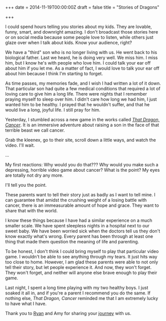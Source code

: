 +++
date = 2014-11-19T00:00:00Z
draft = false
title = "Stories of Dragons"

+++

I could spend hours telling you stories about my kids. They are lovable, funny, smart, and downright amazing. I don't broadcast those stories here or on social media because some people love to listen, while others just glaze over when I talk about kids. Know your audience, right?

We have a "third" son who is no longer living with us. He went back to his biological father. Last we heard, he is doing very well. We miss him. I miss him, but I know he's with people who love him. I could talk your ear off about him if you let me. As a matter of fact, I would love to talk your ear off about him because I think I'm starting to forget.

As time passes, my memories fade, and I wish I had written a lot of it down. That particular son had quite a few medical conditions that required a lot of loving care to give him a long life. There were nights that I remember praying myself to sleep over him. I didn't care how long we had him, I just wanted him to be healthy. I prayed that he wouldn't suffer, and that he would live a long, joyful life. I still pray for him.

Yesterday, I stumbled across a new game in the works called *[That Dragon, Cancer](http://thatdragoncancer.com/)*. It is an immersive adventure about raising a son in the face of that terrible beast we call cancer.

Grab the kleenex, go to their site, scroll down a little ways, and watch the video. I'll wait.

...

My first reactions: Why would you do that??? Why would you make such a depressing, horrible video game about cancer? What is the point? My eyes are totally not dry any more.

I'll tell you the point.

These parents want to tell their story just as badly as I want to tell mine. I can guarantee that amidst the crushing weight of a losing battle with cancer, there is an immeasurable amount of hope and grace. They want to share that with the world.

I know these things because I have had a similar experience on a much smaller scale. We have spent sleepless nights in a hospital next to our sweet baby. We have been worried sick when the doctors tell us they don't know exactly what's wrong. Every parent has been through at least one thing that made them question the meaning of life and parenting.

To be honest, I don't think I could bring myself to play that particular video game. I wouldn't be able to see anything through my tears. It just hits way too close to home. However, I am glad these parents were able to not only tell their story, but let people experience it. And now, they won't forget. They won't forget, and neither will anyone else brave enough to play their game.

Last night, I spent a long time playing with my two healthy boys. I just soaked it all in, and if you're a parent I recommend you do the same. If nothing else, *That Dragon, Cancer* reminded me that I am extremely lucky to have what I have.

Thank you to [Ryan](https://twitter.com/ryangreen8) and Amy for sharing your [journey](http://thatdragoncancer.com/) with us.
